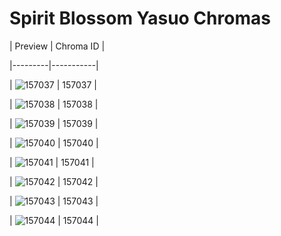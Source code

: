 # Spirit Blossom Yasuo Chromas


| Preview | Chroma ID |

|---------|-----------|

| ![157037](https://raw.communitydragon.org/latest/plugins/rcp-be-lol-game-data/global/default/v1/champion-chroma-images/157/157037.png) | 157037 |

| ![157038](https://raw.communitydragon.org/latest/plugins/rcp-be-lol-game-data/global/default/v1/champion-chroma-images/157/157038.png) | 157038 |

| ![157039](https://raw.communitydragon.org/latest/plugins/rcp-be-lol-game-data/global/default/v1/champion-chroma-images/157/157039.png) | 157039 |

| ![157040](https://raw.communitydragon.org/latest/plugins/rcp-be-lol-game-data/global/default/v1/champion-chroma-images/157/157040.png) | 157040 |

| ![157041](https://raw.communitydragon.org/latest/plugins/rcp-be-lol-game-data/global/default/v1/champion-chroma-images/157/157041.png) | 157041 |

| ![157042](https://raw.communitydragon.org/latest/plugins/rcp-be-lol-game-data/global/default/v1/champion-chroma-images/157/157042.png) | 157042 |

| ![157043](https://raw.communitydragon.org/latest/plugins/rcp-be-lol-game-data/global/default/v1/champion-chroma-images/157/157043.png) | 157043 |

| ![157044](https://raw.communitydragon.org/latest/plugins/rcp-be-lol-game-data/global/default/v1/champion-chroma-images/157/157044.png) | 157044 |